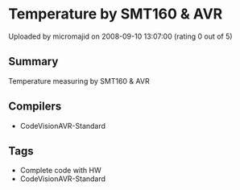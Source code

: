 # Temperature by SMT160 & AVR

Uploaded by micromajid on 2008-09-10 13:07:00 (rating 0 out of 5)

## Summary

Temperature measuring by SMT160 & AVR

## Compilers

- CodeVisionAVR-Standard

## Tags

- Complete code with HW
- CodeVisionAVR-Standard
